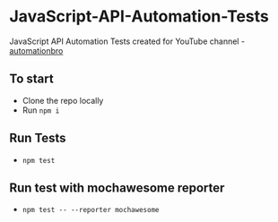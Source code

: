 # JavaScript-API-Automation-Tests

JavaScript API Automation Tests created for YouTube channel - [automationbro](https://www.youtube.com/watch?v=ZSVw3TyZur4&list=PL6AdzyjjD5HDR2kNRU2dA1C8ydXRAaaBV&ab_channel=AutomationBro)

## To start

- Clone the repo locally
- Run `npm i`

## Run Tests

- `npm test`

## Run test with mochawesome reporter

- `npm test -- --reporter mochawesome`
